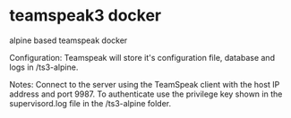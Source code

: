 # teamspeak3 docker
alpine based teamspeak docker

Configuration:
Teamspeak will store it's configuration file, database and logs in /ts3-alpine.

Notes:
Connect to the server using the TeamSpeak client with the host IP address and port 9987.
To authenticate use the privilege key shown in the supervisord.log file in the /ts3-alpine folder.